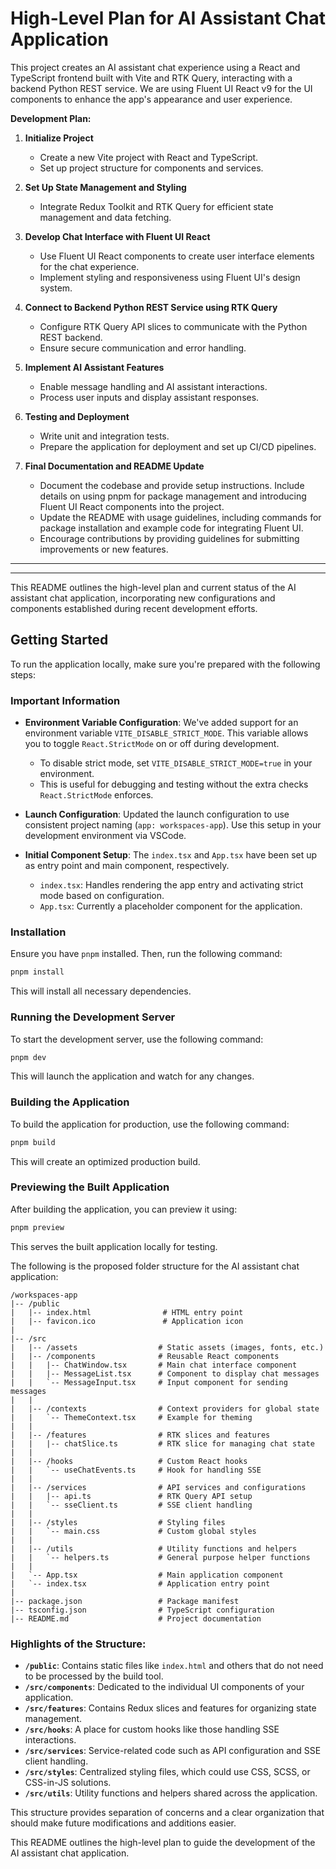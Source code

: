 # High-Level Plan for AI Assistant Chat Application

This project creates an AI assistant chat experience using a React and TypeScript frontend built with Vite and RTK Query, interacting with a backend Python REST service. We are using Fluent UI React v9 for the UI components to enhance the app's appearance and user experience.

**Development Plan:**

1. **Initialize Project**

   - Create a new Vite project with React and TypeScript.
   - Set up project structure for components and services.

2. **Set Up State Management and Styling**

   - Integrate Redux Toolkit and RTK Query for efficient state management and data fetching.

3. **Develop Chat Interface with Fluent UI React**

   - Use Fluent UI React components to create user interface elements for the chat experience.
   - Implement styling and responsiveness using Fluent UI's design system.

4. **Connect to Backend Python REST Service using RTK Query**

   - Configure RTK Query API slices to communicate with the Python REST backend.
   - Ensure secure communication and error handling.

5. **Implement AI Assistant Features**

   - Enable message handling and AI assistant interactions.
   - Process user inputs and display assistant responses.

6. **Testing and Deployment**

   - Write unit and integration tests.
   - Prepare the application for deployment and set up CI/CD pipelines.

7. **Final Documentation and README Update**
   - Document the codebase and provide setup instructions. Include details on using pnpm for package management and introducing Fluent UI React components into the project.
   - Update the README with usage guidelines, including commands for package installation and example code for integrating Fluent UI.
   - Encourage contributions by providing guidelines for submitting improvements or new features.

---

---

This README outlines the high-level plan and current status of the AI assistant chat application, incorporating new configurations and components established during recent development efforts.

## Getting Started

To run the application locally, make sure you're prepared with the following steps:

### Important Information

- **Environment Variable Configuration**: We've added support for an environment variable `VITE_DISABLE_STRICT_MODE`. This variable allows you to toggle `React.StrictMode` on or off during development.

  - To disable strict mode, set `VITE_DISABLE_STRICT_MODE=true` in your environment.
  - This is useful for debugging and testing without the extra checks `React.StrictMode` enforces.

- **Launch Configuration**: Updated the launch configuration to use consistent project naming (`app: workspaces-app`). Use this setup in your development environment via VSCode.

- **Initial Component Setup**: The `index.tsx` and `App.tsx` have been set up as entry point and main component, respectively.
  - `index.tsx`: Handles rendering the app entry and activating strict mode based on configuration.
  - `App.tsx`: Currently a placeholder component for the application.

### Installation

Ensure you have `pnpm` installed. Then, run the following command:

```bash
pnpm install
```

This will install all necessary dependencies.

### Running the Development Server

To start the development server, use the following command:

```bash
pnpm dev
```

This will launch the application and watch for any changes.

### Building the Application

To build the application for production, use the following command:

```bash
pnpm build
```

This will create an optimized production build.

### Previewing the Built Application

After building the application, you can preview it using:

```bash
pnpm preview
```

This serves the built application locally for testing.

The following is the proposed folder structure for the AI assistant chat application:

```
/workspaces-app
|-- /public
|   |-- index.html                # HTML entry point
|   |-- favicon.ico               # Application icon
|
|-- /src
|   |-- /assets                  # Static assets (images, fonts, etc.)
|   |-- /components              # Reusable React components
|   |   |-- ChatWindow.tsx       # Main chat interface component
|   |   |-- MessageList.tsx      # Component to display chat messages
|   |   `-- MessageInput.tsx     # Input component for sending messages
|   |
|   |-- /contexts                # Context providers for global state
|   |   `-- ThemeContext.tsx     # Example for theming
|   |
|   |-- /features                # RTK slices and features
|   |   |-- chatSlice.ts         # RTK slice for managing chat state
|   |
|   |-- /hooks                   # Custom React hooks
|   |   `-- useChatEvents.ts     # Hook for handling SSE
|   |
|   |-- /services                # API services and configurations
|   |   |-- api.ts               # RTK Query API setup
|   |   `-- sseClient.ts         # SSE client handling
|   |
|   |-- /styles                  # Styling files
|   |   `-- main.css             # Custom global styles
|   |
|   |-- /utils                   # Utility functions and helpers
|   |   `-- helpers.ts           # General purpose helper functions
|   |
|   `-- App.tsx                  # Main application component
|   `-- index.tsx                # Application entry point
|
|-- package.json                 # Package manifest
|-- tsconfig.json                # TypeScript configuration
|-- README.md                    # Project documentation
```

### Highlights of the Structure:

- **`/public`**: Contains static files like `index.html` and others that do not need to be processed by the build tool.
- **`/src/components`**: Dedicated to the individual UI components of your application.
- **`/src/features`**: Contains Redux slices and features for organizing state management.
- **`/src/hooks`**: A place for custom hooks like those handling SSE interactions.
- **`/src/services`**: Service-related code such as API configuration and SSE client handling.
- **`/src/styles`**: Centralized styling files, which could use CSS, SCSS, or CSS-in-JS solutions.
- **`/src/utils`**: Utility functions and helpers shared across the application.

This structure provides separation of concerns and a clear organization that should make future modifications and additions easier.

This README outlines the high-level plan to guide the development of the AI assistant chat application.
